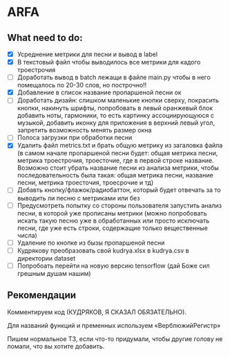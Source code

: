 # ARFA

## What need to do:
- [x] Усреднение метрики для песни и вывод в label
- [x] В текстовый файл чтобы выводилось все метрики для кадого троестрочия
- [ ] Доработать вывод в batch лежащи в файле main.py чтобы в него помещалось по 20-30 слов, но построчно!!
- [x] Добавление в список название пропаршеной песни ок
- [ ] Доработать дизайн: слишком маленькие кнопки сверху, покрасить кнопки, накинуть шрифты, попробовать в левый оранжевый блок добавить ноты, гармоники, то есть картинку ассоциирующуюся с музыкой, добавить иконку для приложения в верхний левый угол, запретить возможность менять размер окна
- [ ] Полоса загрузки при обработки песни
- [x] Удалить файл metrics.txt и брать общую метрику из загаловка файла (в самом начале пропаршеной песни будет: общая метрика песни, метрика троестрочия, троесточие, где в первой строке название. Возможно стоит убрать название песни из анализа метрики, чтобы последовательность была такая: общая метрика песни, название песни, метрика троесточия, троесрочие и тд)
- [ ] Добавть кнопку/флажок/радиобаттон, который будет отвечать за то выводить ли песню с метриками или без
- [ ] Предусмотреть попытку со стороны пользователя запустить анализ песни, в которой уже прописаны метрики (можно попробовать искать такую песню уже в обработанных или просто исключать песни, где уже есть строки, содержащие только вещественные числа)
- [ ] Удаление по кнопке из бызы пропаршеной песни
- [ ] Кудрякову преобразовать свой kudrya.xlsx в kudrya.csv в директории dataset
- [ ] Попробоать перейти на новую версию tensorflow (дай Боже сил грешным душам нашим)

## Рекомендации
Комментируем код (КУДРЯКОВ, Я СКАЗАЛ ОБЯЗАТЕЛЬНО).

Для названий функций и пременных используем «ВерблюжийРегистр»

Пишем нормальное ТЗ, если что-то придумали, чтобы другие голову не ломали, что вы хотите добавить.

